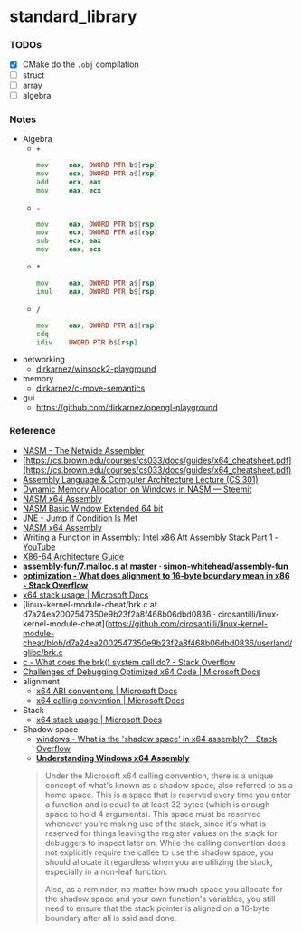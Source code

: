standard_library
======================
### TODOs
- [x] CMake do the `.obj` compilation
- [ ] struct
- [ ] array
- [ ] algebra

### Notes
- Algebra
  - `+`
    ```asm
    mov     eax, DWORD PTR b$[rsp]
    mov     ecx, DWORD PTR a$[rsp]
    add     ecx, eax
    mov     eax, ecx
    ```
  - `-`
    ```asm
    mov     eax, DWORD PTR b$[rsp]
    mov     ecx, DWORD PTR a$[rsp]
    sub     ecx, eax
    mov     eax, ecx
    ```
  - `*`
    ```asm
    mov     eax, DWORD PTR a$[rsp]
    imul    eax, DWORD PTR b$[rsp]
    ```
  - `/`
    ```asm
    mov     eax, DWORD PTR a$[rsp]
    cdq
    idiv    DWORD PTR b$[rsp]
    ```
- networking
  - [dirkarnez/winsock2-playground](https://github.com/dirkarnez/winsock2-playground)
- memory
  - [dirkarnez/c-move-semantics](https://github.com/dirkarnez/c-move-semantics)
- gui
  - https://github.com/dirkarnez/opengl-playground
### Reference
- [NASM - The Netwide Assembler](https://www.nasm.us/xdoc/2.15.05/html/nasmdoc0.html)
- [https://cs.brown.edu/courses/cs033/docs/guides/x64_cheatsheet.pdf](https://cs.brown.edu/courses/cs033/docs/guides/x64_cheatsheet.pdf)
- [Assembly Language & Computer Architecture Lecture (CS 301)](https://www.cs.uaf.edu/2015/fall/cs301/lecture/09_23_allocation.html)
- [Dynamic Memory Allocation on Windows in NASM — Steemit](https://steemit.com/programming/@orangeflash81/dynamic-memory-allocation-on-windows-in-nasm)
- [NASM x64 Assembly](https://www.cs.uaf.edu/2017/fall/cs301/reference/x86_64.html)
- [NASM Basic Window Extended 64 bit](https://www.davidgrantham.com/nasm-basicwindowextended64/)
- [JNE - Jump if Condition Is Met](https://faydoc.tripod.com/cpu/jne.htm)
- [NASM x64 Assembly](https://www.cs.uaf.edu/2017/fall/cs301/reference/x86_64.html)
- [Writing a Function in Assembly: Intel x86 Att Assembly Stack Part 1 - YouTube](https://www.youtube.com/watch?v=5iQkR69H_1M)
- [X86-64 Architecture Guide](http://6.s081.scripts.mit.edu/sp18/x86-64-architecture-guide.html)
- [**assembly-fun/7.malloc.s at master · simon-whitehead/assembly-fun**](https://github.com/simon-whitehead/assembly-fun/blob/master/windows-x64/7.malloc/7.malloc.s)
- [**optimization - What does alignment to 16-byte boundary mean in x86 - Stack Overflow**](https://stackoverflow.com/questions/10224564/what-does-alignment-to-16-byte-boundary-mean-in-x86)
- [x64 stack usage | Microsoft Docs](https://docs.microsoft.com/en-us/cpp/build/stack-usage?view=msvc-170)
- [linux-kernel-module-cheat/brk.c at d7a24ea2002547350e9b23f2a8f468b06dbd0836 · cirosantilli/linux-kernel-module-cheat](https://github.com/cirosantilli/linux-kernel-module-cheat/blob/d7a24ea2002547350e9b23f2a8f468b06dbd0836/userland/glibc/brk.c
- [c - What does the brk() system call do? - Stack Overflow](https://stackoverflow.com/questions/6988487/what-does-the-brk-system-call-do)
- [Challenges of Debugging Optimized x64 Code | Microsoft Docs](https://docs.microsoft.com/en-us/archive/blogs/ntdebugging/challenges-of-debugging-optimized-x64-code)
- alignment
  - [x64 ABI conventions | Microsoft Docs](https://docs.microsoft.com/en-us/cpp/build/x64-software-conventions?view=msvc-170)
  - [x64 calling convention | Microsoft Docs](https://docs.microsoft.com/en-us/cpp/build/x64-calling-convention?view=msvc-170)
- Stack
  - [x64 stack usage | Microsoft Docs](https://docs.microsoft.com/en-us/cpp/build/stack-usage?view=msvc-170)
- Shadow space
  - [windows - What is the 'shadow space' in x64 assembly? - Stack Overflow](https://stackoverflow.com/questions/30190132/what-is-the-shadow-space-in-x64-assembly)
  - [**Understanding Windows x64 Assembly**](https://sonictk.github.io/asm_tutorial/)
  > Under the Microsoft x64 calling convention, there is a unique concept of what's known as a shadow space, also referred to as a home space. This is a space that is reserved every time you enter a function and is equal to at least 32 bytes (which is enough space to hold 4 arguments). This space must be reserved whenever you're making use of the stack, since it's what is reserved for things leaving the register values on the stack for debuggers to inspect later on. While the calling convention does not explicitly require the callee to use the shadow space, you should allocate it regardless when you are utilizing the stack, especially in a non-leaf function.
  >   
  > Also, as a reminder, no matter how much space you allocate for the shadow space and your own function's variables, you still need to ensure that the stack pointer is aligned on a 16-byte boundary after all is said and done.

